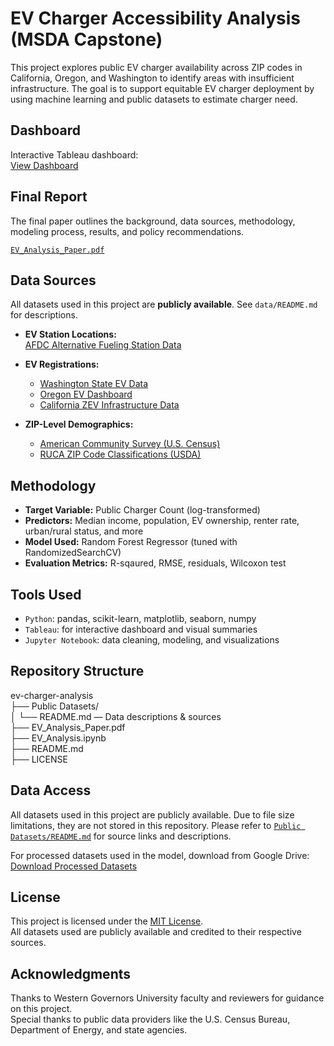 # EV Charger Accessibility Analysis (MSDA Capstone)

This project explores public EV charger availability across ZIP codes in California, Oregon, and Washington to identify areas with insufficient infrastructure. The goal is to support equitable EV charger deployment by using machine learning and public datasets to estimate charger need.

## Dashboard

Interactive Tableau dashboard:  
[View Dashboard](https://public.tableau.com/views/Capstone_Project_MSDA_Tableau/EstimatedEVChargerNeedMap?:language=en-US&:sid=&:redirect=auth&:display_count=n&:origin=viz_share_link)

## Final Report

The final paper outlines the background, data sources, methodology, modeling process, results, and policy recommendations.

[`EV_Analysis_Paper.pdf`](https://jtorrescarbajal.github.io/ev-charger-accessibility-analysis/EV_Analysis_Paper.pdf)

## Data Sources

All datasets used in this project are **publicly available**. See `data/README.md` for descriptions.

- **EV Station Locations:**  
  [AFDC Alternative Fueling Station Data](https://afdc.energy.gov/data_download)

- **EV Registrations:**  
  - [Washington State EV Data](https://catalog.data.gov/dataset/electric-vehicle-population-data)  
  - [Oregon EV Dashboard](https://www.oregon.gov/energy/Data-and-Reports/Pages/Oregon-Electric-Vehicle-Dashboard.aspx)  
  - [California ZEV Infrastructure Data](https://www.energy.ca.gov/files/zev-and-infrastructure-stats-data)

- **ZIP-Level Demographics:**  
  - [American Community Survey (U.S. Census)](https://data.census.gov)  
  - [RUCA ZIP Code Classifications (USDA)](https://www.ers.usda.gov/data-products/rural-urban-commuting-area-codes/)

## Methodology

- **Target Variable:** Public Charger Count (log-transformed)  
- **Predictors:** Median income, population, EV ownership, renter rate, urban/rural status, and more  
- **Model Used:** Random Forest Regressor (tuned with RandomizedSearchCV)  
- **Evaluation Metrics:** R-sqaured, RMSE, residuals, Wilcoxon test  

## Tools Used

- `Python`: pandas, scikit-learn, matplotlib, seaborn, numpy  
- `Tableau`: for interactive dashboard and visual summaries  
- `Jupyter Notebook`: data cleaning, modeling, and visualizations  

## Repository Structure

ev-charger-analysis  
├── Public Datasets/  
│   └── README.md — Data descriptions & sources  
├── EV_Analysis_Paper.pdf  
├── EV_Analysis.ipynb  
├── README.md  
├── LICENSE

## Data Access

All datasets used in this project are publicly available. Due to file size limitations, they are not stored in this repository. Please refer to [`Public Datasets/README.md`](Public%20Datasets/README.md) for source links and descriptions.

For processed datasets used in the model, download from Google Drive:  
[Download Processed Datasets](https://drive.google.com/drive/folders/1mI4rLcSTy1Z59HO58einBiIiEZLJCsWt?usp=sharing)

## License

This project is licensed under the [MIT License](LICENSE).  
All datasets used are publicly available and credited to their respective sources.

## Acknowledgments

Thanks to Western Governors University faculty and reviewers for guidance on this project.  
Special thanks to public data providers like the U.S. Census Bureau, Department of Energy, and state agencies.
